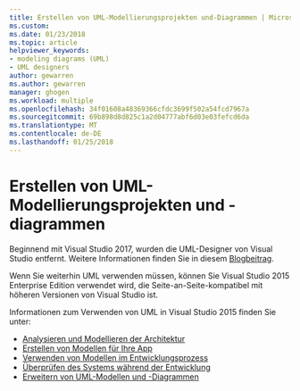 ```yaml
---
title: Erstellen von UML-Modellierungsprojekten und-Diagrammen | Microsoft Docs
ms.custom: 
ms.date: 01/23/2018
ms.topic: article
helpviewer_keywords:
- modeling diagrams (UML)
- UML designers
author: gewarren
ms.author: gewarren
manager: ghogen
ms.workload: multiple
ms.openlocfilehash: 34f01608a48369366cfdc3699f502a54fcd7967a
ms.sourcegitcommit: 69b898d8d825c1a2d04777abf6d03e03fefcd6da
ms.translationtype: MT
ms.contentlocale: de-DE
ms.lasthandoff: 01/25/2018
---
```

# <a name="create-uml-modeling-projects-and-diagrams"></a>Erstellen von UML-Modellierungsprojekten und -diagrammen

Beginnend mit Visual Studio 2017, wurden die UML-Designer von Visual Studio entfernt. Weitere Informationen finden Sie in diesem [Blogbeitrag](https://blogs.msdn.microsoft.com/visualstudioalm/2016/10/14/uml-designers-have-been-removed-layer-designer-now-supports-live-architectural-analysis/).

Wenn Sie weiterhin UML verwenden müssen, können Sie Visual Studio 2015 Enterprise Edition verwendet wird, die Seite-an-Seite-kompatibel mit höheren Versionen von Visual Studio ist.

Informationen zum Verwenden von UML in Visual Studio 2015 finden Sie unter:

* [Analysieren und Modellieren der Architektur](https://msdn.microsoft.com/library/57b85fsc%28v=vs.140%29.aspx)
* [Erstellen von Modellen für Ihre App](https://msdn.microsoft.com/library/dd409436%28v=vs.140%29.aspx)
* [Verwenden von Modellen im Entwicklungsprozess](https://msdn.microsoft.com/library/dd409423%28v=vs.140%29.aspx)
* [Überprüfen des Systems während der Entwicklung](https://msdn.microsoft.com/library/dd409448%28v=vs.140%29.aspx)
* [Erweitern von UML-Modellen und -Diagrammen](https://msdn.microsoft.com/library/ee329484%28v=vs.140%29.aspx)